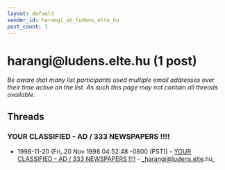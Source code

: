 ```yaml
---
layout: default
sender_id: harangi_at_ludens_elte_hu
post_count: 1
---
```


# harangi<span>@</span>ludens.elte.hu (1 post)

_Be aware that many list participants used multiple email addresses over their time active on the list. As such this page may not contain all threads available._

## Threads

### YOUR  CLASSIFIED - AD / 333  NEWSPAPERS   !!!!
+ 1998-11-20 (Fri, 20 Nov 1998 04:52:48 -0800 (PST)) - [YOUR  CLASSIFIED - AD / 333  NEWSPAPERS   !!!!](/archive/1998/11/e5b672ae10442c12ed5e1ef79698563a8e5f124c53d26790cfb3a0d159671ab8) - _harangi@ludens.elte.hu_

